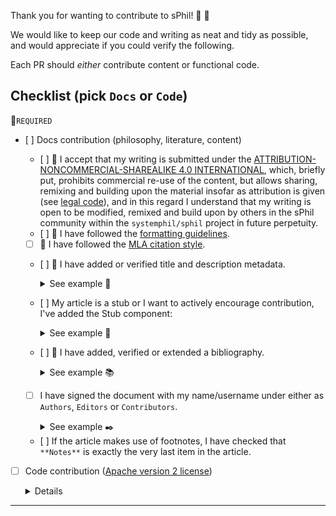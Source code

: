Thank you for wanting to contribute to sPhil! 🧙 🦉

We would like to keep our code and writing as neat and tidy as possible, and would appreciate if you could verify the following.

Each PR should _either_ contribute content or functional code.

## Checklist (pick `Docs` or `Code`)

🚩`REQUIRED`

<!-- put `x` inside of the brackets to click the check marks after you've opened your PR -->

- [ ] Docs contribution (philosophy, literature, content)
    - [ ] 🚩 I accept that my writing is submitted under the [ATTRIBUTION-NONCOMMERCIAL-SHAREALIKE 4.0 INTERNATIONAL](https://creativecommons.org/licenses/by-nc-sa/4.0/), which, briefly put, prohibits commercial re-use of the content, but allows sharing, remixing and building upon the material insofar as attribution is given (see [legal code](https://creativecommons.org/licenses/by-nc-sa/4.0/legalcode.en)), and in this regard I understand that my writing is open to be modified, remixed and build upon by others in the sPhil community within the `systemphil/sphil` project in future perpetuity.
    - [ ] 🚩 I have followed the [formatting guidelines](https://github.com/systemphil/sphil/blob/dev/src/pages/contributing/formatting/basic-markdown.md).
    - [ ] 🚩 I have followed the [MLA citation style](https://owl.purdue.edu/owl/research_and_citation/mla_style/mla_formatting_and_style_guide/mla_formatting_and_style_guide.html).
    - [ ] 🚩 I have added or verified title and description metadata.
        <details>
        <summary>
        See example 📜
        </summary>

        ```md
        ---
        title: Hegel Guides
        description: Learn about the philosophy of G. W. F. Hegel
        ---
        ```

        </details>
    - [ ] My article is a stub or I want to actively encourage contribution, I've added the Stub component:
        <details>
        <summary>
        See example 🌿
        </summary>

        Add this to the bottom of your content but _before_ the bibliography.

        ```ts
        import Stub from "@/components/Stub";

        <Stub />
        ```

        </details>
    - [ ] 🚩 I have added, verified or extended a bibliography.
        <details>
        <summary>
        See example 📚
        </summary>

        Add this before the authors section. Please make sure to follow MLA guidelines regarding bibliography.

        ```mdx
        ## Works Cited

        <div className="text-sm">
        - Hegel, Friedrich Georg Wilhelm. _The Science of Logic_. Translated by George di Giovanni, Cambridge University Press, 2010.
        - Kant, Immanuel. _The Critique of Pure Reason_. Edited by Paul Guyer and Allen W. Wood, Cambridge University Press, 1998.
        </div>
        ```

        </details>
    
    - [ ] I have signed the document with my name/username under either as `Authors`, `Editors` or `Contributors`. 
        <details>
        <summary>
        See example ✒️
        </summary>

        - Use **Authors** if you have created and substantially added content.
        - Use **Editor** if you have made substantial edits or review.
        - Use **Contributor** if you have made minor edits, reviews or contributions.
        - If you've done multiple, pick the most weighted: Author > Editor > Contributor.

        ```md

        // Bibliography goes here

        ---

        **Authors**  
        Ahilleas Rokni (2024), Tom Bombadil (2025)

        **Contributors**  
        Filip Niklas (2024), Boromir (2025)
        ```

        If you prefer to remain anonymous, that's fine too, but note that a record of your contributions based on your GitHub username will exist here in the codebase.

        </details>
    - [ ] If the article makes use of footnotes, I have checked that `**Notes**` is exactly the very last item in the article.


- [ ] Code contribution ([Apache version 2 license](https://www.apache.org/licenses/LICENSE-2.0.txt))
    <details>

    All code apart of what is inside `src/pages/**` (excluding `/contributing/**`, `_app.mdx`, `_document.tsx`, `_meta.json`, `acknowledgements.mdx`, `index.mdx`, `privacy.mdx`, `team.mdx`, `terms.mdx`) is subject to Apache version 2 license. Basically, anything outside of content, literature, philosophy.

    </details>

---

<!-- Write your PR text here -->
